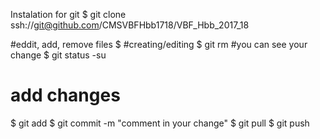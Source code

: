 

Instalation for git
$ git clone ssh://git@github.com/CMSVBFHbb1718/VBF_Hbb_2017_18

#eddit, add, remove files
$ #creating/editing <file>
$ git rm <file>
#you can see your change 
$ git status -su

# add changes
$ git add <file>
$ git commit -m "comment in your change"
$ git pull
$ git push 

